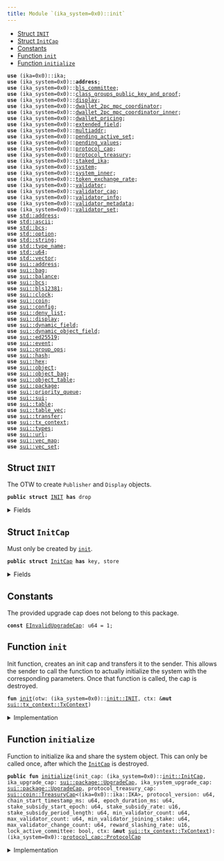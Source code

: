 ```yaml
---
title: Module `(ika_system=0x0)::init`
---
```




-  [Struct `INIT`](#(ika_system=0x0)_init_INIT)
-  [Struct `InitCap`](#(ika_system=0x0)_init_InitCap)
-  [Constants](#@Constants_0)
-  [Function `init`](#(ika_system=0x0)_init_init)
-  [Function `initialize`](#(ika_system=0x0)_init_initialize)


<pre><code><b>use</b> (ika=0x0)::ika;
<b>use</b> (ika_system=0x0)::<b>address</b>;
<b>use</b> (ika_system=0x0)::<a href="../ika_system/bls_committee.md#(ika_system=0x0)_bls_committee">bls_committee</a>;
<b>use</b> (ika_system=0x0)::<a href="../ika_system/class_groups_public_key_and_proof.md#(ika_system=0x0)_class_groups_public_key_and_proof">class_groups_public_key_and_proof</a>;
<b>use</b> (ika_system=0x0)::<a href="../ika_system/display.md#(ika_system=0x0)_display">display</a>;
<b>use</b> (ika_system=0x0)::<a href="../ika_system/dwallet_2pc_mpc_coordinator.md#(ika_system=0x0)_dwallet_2pc_mpc_coordinator">dwallet_2pc_mpc_coordinator</a>;
<b>use</b> (ika_system=0x0)::<a href="../ika_system/dwallet_2pc_mpc_coordinator_inner.md#(ika_system=0x0)_dwallet_2pc_mpc_coordinator_inner">dwallet_2pc_mpc_coordinator_inner</a>;
<b>use</b> (ika_system=0x0)::<a href="../ika_system/dwallet_pricing.md#(ika_system=0x0)_dwallet_pricing">dwallet_pricing</a>;
<b>use</b> (ika_system=0x0)::<a href="../ika_system/extended_field.md#(ika_system=0x0)_extended_field">extended_field</a>;
<b>use</b> (ika_system=0x0)::<a href="../ika_system/multiaddr.md#(ika_system=0x0)_multiaddr">multiaddr</a>;
<b>use</b> (ika_system=0x0)::<a href="../ika_system/pending_active_set.md#(ika_system=0x0)_pending_active_set">pending_active_set</a>;
<b>use</b> (ika_system=0x0)::<a href="../ika_system/pending_values.md#(ika_system=0x0)_pending_values">pending_values</a>;
<b>use</b> (ika_system=0x0)::<a href="../ika_system/protocol_cap.md#(ika_system=0x0)_protocol_cap">protocol_cap</a>;
<b>use</b> (ika_system=0x0)::<a href="../ika_system/protocol_treasury.md#(ika_system=0x0)_protocol_treasury">protocol_treasury</a>;
<b>use</b> (ika_system=0x0)::<a href="../ika_system/staked_ika.md#(ika_system=0x0)_staked_ika">staked_ika</a>;
<b>use</b> (ika_system=0x0)::<a href="../ika_system/system.md#(ika_system=0x0)_system">system</a>;
<b>use</b> (ika_system=0x0)::<a href="../ika_system/system_inner.md#(ika_system=0x0)_system_inner">system_inner</a>;
<b>use</b> (ika_system=0x0)::<a href="../ika_system/token_exchange_rate.md#(ika_system=0x0)_token_exchange_rate">token_exchange_rate</a>;
<b>use</b> (ika_system=0x0)::<a href="../ika_system/validator.md#(ika_system=0x0)_validator">validator</a>;
<b>use</b> (ika_system=0x0)::<a href="../ika_system/validator_cap.md#(ika_system=0x0)_validator_cap">validator_cap</a>;
<b>use</b> (ika_system=0x0)::<a href="../ika_system/validator_info.md#(ika_system=0x0)_validator_info">validator_info</a>;
<b>use</b> (ika_system=0x0)::<a href="../ika_system/validator_metadata.md#(ika_system=0x0)_validator_metadata">validator_metadata</a>;
<b>use</b> (ika_system=0x0)::<a href="../ika_system/validator_set.md#(ika_system=0x0)_validator_set">validator_set</a>;
<b>use</b> <a href="../std/address.md#std_address">std::address</a>;
<b>use</b> <a href="../std/ascii.md#std_ascii">std::ascii</a>;
<b>use</b> <a href="../std/bcs.md#std_bcs">std::bcs</a>;
<b>use</b> <a href="../std/option.md#std_option">std::option</a>;
<b>use</b> <a href="../std/string.md#std_string">std::string</a>;
<b>use</b> <a href="../std/type_name.md#std_type_name">std::type_name</a>;
<b>use</b> <a href="../std/u64.md#std_u64">std::u64</a>;
<b>use</b> <a href="../std/vector.md#std_vector">std::vector</a>;
<b>use</b> <a href="../sui/address.md#sui_address">sui::address</a>;
<b>use</b> <a href="../sui/bag.md#sui_bag">sui::bag</a>;
<b>use</b> <a href="../sui/balance.md#sui_balance">sui::balance</a>;
<b>use</b> <a href="../sui/bcs.md#sui_bcs">sui::bcs</a>;
<b>use</b> <a href="../sui/bls12381.md#sui_bls12381">sui::bls12381</a>;
<b>use</b> <a href="../sui/clock.md#sui_clock">sui::clock</a>;
<b>use</b> <a href="../sui/coin.md#sui_coin">sui::coin</a>;
<b>use</b> <a href="../sui/config.md#sui_config">sui::config</a>;
<b>use</b> <a href="../sui/deny_list.md#sui_deny_list">sui::deny_list</a>;
<b>use</b> <a href="../sui/display.md#sui_display">sui::display</a>;
<b>use</b> <a href="../sui/dynamic_field.md#sui_dynamic_field">sui::dynamic_field</a>;
<b>use</b> <a href="../sui/dynamic_object_field.md#sui_dynamic_object_field">sui::dynamic_object_field</a>;
<b>use</b> <a href="../sui/ed25519.md#sui_ed25519">sui::ed25519</a>;
<b>use</b> <a href="../sui/event.md#sui_event">sui::event</a>;
<b>use</b> <a href="../sui/group_ops.md#sui_group_ops">sui::group_ops</a>;
<b>use</b> <a href="../sui/hash.md#sui_hash">sui::hash</a>;
<b>use</b> <a href="../sui/hex.md#sui_hex">sui::hex</a>;
<b>use</b> <a href="../sui/object.md#sui_object">sui::object</a>;
<b>use</b> <a href="../sui/object_bag.md#sui_object_bag">sui::object_bag</a>;
<b>use</b> <a href="../sui/object_table.md#sui_object_table">sui::object_table</a>;
<b>use</b> <a href="../sui/package.md#sui_package">sui::package</a>;
<b>use</b> <a href="../sui/priority_queue.md#sui_priority_queue">sui::priority_queue</a>;
<b>use</b> <a href="../sui/sui.md#sui_sui">sui::sui</a>;
<b>use</b> <a href="../sui/table.md#sui_table">sui::table</a>;
<b>use</b> <a href="../sui/table_vec.md#sui_table_vec">sui::table_vec</a>;
<b>use</b> <a href="../sui/transfer.md#sui_transfer">sui::transfer</a>;
<b>use</b> <a href="../sui/tx_context.md#sui_tx_context">sui::tx_context</a>;
<b>use</b> <a href="../sui/types.md#sui_types">sui::types</a>;
<b>use</b> <a href="../sui/url.md#sui_url">sui::url</a>;
<b>use</b> <a href="../sui/vec_map.md#sui_vec_map">sui::vec_map</a>;
<b>use</b> <a href="../sui/vec_set.md#sui_vec_set">sui::vec_set</a>;
</code></pre>



<a name="(ika_system=0x0)_init_INIT"></a>

## Struct `INIT`

The OTW to create <code>Publisher</code> and <code>Display</code> objects.


<pre><code><b>public</b> <b>struct</b> <a href="../ika_system/init.md#(ika_system=0x0)_init_INIT">INIT</a> <b>has</b> drop
</code></pre>



<details>
<summary>Fields</summary>


<dl>
</dl>


</details>

<a name="(ika_system=0x0)_init_InitCap"></a>

## Struct `InitCap`

Must only be created by <code><a href="../ika_system/init.md#(ika_system=0x0)_init">init</a></code>.


<pre><code><b>public</b> <b>struct</b> <a href="../ika_system/init.md#(ika_system=0x0)_init_InitCap">InitCap</a> <b>has</b> key, store
</code></pre>



<details>
<summary>Fields</summary>


<dl>
<dt>
<code>id: <a href="../sui/object.md#sui_object_UID">sui::object::UID</a></code>
</dt>
<dd>
</dd>
<dt>
<code>publisher: <a href="../sui/package.md#sui_package_Publisher">sui::package::Publisher</a></code>
</dt>
<dd>
</dd>
</dl>


</details>

<a name="@Constants_0"></a>

## Constants


<a name="(ika_system=0x0)_init_EInvalidUpgradeCap"></a>

The provided upgrade cap does not belong to this package.


<pre><code><b>const</b> <a href="../ika_system/init.md#(ika_system=0x0)_init_EInvalidUpgradeCap">EInvalidUpgradeCap</a>: u64 = 1;
</code></pre>



<a name="(ika_system=0x0)_init_init"></a>

## Function `init`

Init function, creates an init cap and transfers it to the sender.
This allows the sender to call the function to actually initialize the system
with the corresponding parameters. Once that function is called, the cap is destroyed.


<pre><code><b>fun</b> <a href="../ika_system/init.md#(ika_system=0x0)_init">init</a>(otw: (ika_system=0x0)::<a href="../ika_system/init.md#(ika_system=0x0)_init_INIT">init::INIT</a>, ctx: &<b>mut</b> <a href="../sui/tx_context.md#sui_tx_context_TxContext">sui::tx_context::TxContext</a>)
</code></pre>



<details>
<summary>Implementation</summary>


<pre><code><b>fun</b> <a href="../ika_system/init.md#(ika_system=0x0)_init">init</a>(otw: <a href="../ika_system/init.md#(ika_system=0x0)_init_INIT">INIT</a>, ctx: &<b>mut</b> TxContext) {
    <b>let</b> id = object::new(ctx);
    <b>let</b> publisher = package::claim(otw, ctx);
    <b>let</b> init_cap = <a href="../ika_system/init.md#(ika_system=0x0)_init_InitCap">InitCap</a> { id, publisher };
    transfer::transfer(init_cap, ctx.sender());
}
</code></pre>



</details>

<a name="(ika_system=0x0)_init_initialize"></a>

## Function `initialize`

Function to initialize ika and share the system object.
This can only be called once, after which the <code><a href="../ika_system/init.md#(ika_system=0x0)_init_InitCap">InitCap</a></code> is destroyed.


<pre><code><b>public</b> <b>fun</b> <a href="../ika_system/init.md#(ika_system=0x0)_init_initialize">initialize</a>(init_cap: (ika_system=0x0)::<a href="../ika_system/init.md#(ika_system=0x0)_init_InitCap">init::InitCap</a>, ika_upgrade_cap: <a href="../sui/package.md#sui_package_UpgradeCap">sui::package::UpgradeCap</a>, ika_system_upgrade_cap: <a href="../sui/package.md#sui_package_UpgradeCap">sui::package::UpgradeCap</a>, protocol_treasury_cap: <a href="../sui/coin.md#sui_coin_TreasuryCap">sui::coin::TreasuryCap</a>&lt;(ika=0x0)::ika::IKA&gt;, protocol_version: u64, chain_start_timestamp_ms: u64, epoch_duration_ms: u64, stake_subsidy_start_epoch: u64, stake_subsidy_rate: u16, stake_subsidy_period_length: u64, min_validator_count: u64, max_validator_count: u64, min_validator_joining_stake: u64, max_validator_change_count: u64, reward_slashing_rate: u16, lock_active_committee: bool, ctx: &<b>mut</b> <a href="../sui/tx_context.md#sui_tx_context_TxContext">sui::tx_context::TxContext</a>): (ika_system=0x0)::<a href="../ika_system/protocol_cap.md#(ika_system=0x0)_protocol_cap_ProtocolCap">protocol_cap::ProtocolCap</a>
</code></pre>



<details>
<summary>Implementation</summary>


<pre><code><b>public</b> <b>fun</b> <a href="../ika_system/init.md#(ika_system=0x0)_init_initialize">initialize</a>(
    init_cap: <a href="../ika_system/init.md#(ika_system=0x0)_init_InitCap">InitCap</a>,
    ika_upgrade_cap: UpgradeCap,
    ika_system_upgrade_cap: UpgradeCap,
    protocol_treasury_cap: TreasuryCap&lt;IKA&gt;,
    protocol_version: u64,
    chain_start_timestamp_ms: u64,
    epoch_duration_ms: u64,
    // Stake Subsidy parameters
    stake_subsidy_start_epoch: u64,
    stake_subsidy_rate: u16,
    stake_subsidy_period_length: u64,
    // Validator committee parameters
    min_validator_count: u64,
    max_validator_count: u64,
    min_validator_joining_stake: u64,
    max_validator_change_count: u64,
    reward_slashing_rate: u16,
    lock_active_committee: bool,
    ctx: &<b>mut</b> TxContext,
): ProtocolCap {
    <b>let</b> <a href="../ika_system/init.md#(ika_system=0x0)_init_InitCap">InitCap</a> { id, publisher } = init_cap;
    id.delete();
    <b>let</b> ika_package_id = ika_upgrade_cap.package();
    <b>let</b> ika_system_package_id = ika_system_upgrade_cap.package();
    <b>assert</b>!(
        type_name::get&lt;IKA&gt;().get_address() == ika_package_id.to_address().to_ascii_string(),
        <a href="../ika_system/init.md#(ika_system=0x0)_init_EInvalidUpgradeCap">EInvalidUpgradeCap</a>,
    );
    <b>assert</b>!(
        type_name::get&lt;<a href="../ika_system/init.md#(ika_system=0x0)_init_InitCap">InitCap</a>&gt;().get_address() == ika_system_package_id.to_address().to_ascii_string(),
        <a href="../ika_system/init.md#(ika_system=0x0)_init_EInvalidUpgradeCap">EInvalidUpgradeCap</a>,
    );
    <b>let</b> upgrade_caps = vector[ika_upgrade_cap, ika_system_upgrade_cap];
    <b>let</b> validators = <a href="../ika_system/validator_set.md#(ika_system=0x0)_validator_set_new">validator_set::new</a>(
        min_validator_count,
        max_validator_count,
        min_validator_joining_stake,
        max_validator_change_count,
        ctx,
    );
    <b>let</b> system_parameters = <a href="../ika_system/system_inner.md#(ika_system=0x0)_system_inner_create_system_parameters">system_inner::create_system_parameters</a>(
        epoch_duration_ms,
        stake_subsidy_start_epoch,
        // Validator committee parameters
        reward_slashing_rate,
        lock_active_committee,
        ctx,
    );
    <b>let</b> stake_subsidy = <a href="../ika_system/protocol_treasury.md#(ika_system=0x0)_protocol_treasury_create">protocol_treasury::create</a>(
        protocol_treasury_cap,
        stake_subsidy_rate,
        stake_subsidy_period_length,
        ctx,
    );
    <b>let</b> <a href="../ika_system/protocol_cap.md#(ika_system=0x0)_protocol_cap">protocol_cap</a> = <a href="../ika_system/protocol_cap.md#(ika_system=0x0)_protocol_cap_new_protocol_cap">protocol_cap::new_protocol_cap</a>(ctx);
    <b>let</b> authorized_protocol_cap_ids = vector[object::id(&<a href="../ika_system/protocol_cap.md#(ika_system=0x0)_protocol_cap">protocol_cap</a>)];
    <a href="../ika_system/system.md#(ika_system=0x0)_system_create">system::create</a>(
        ika_system_package_id,
        upgrade_caps,
        validators,
        protocol_version,
        chain_start_timestamp_ms,
        system_parameters,
        stake_subsidy,
        authorized_protocol_cap_ids,
        ctx,
    );
    <a href="../ika_system/display.md#(ika_system=0x0)_display_create">display::create</a>(publisher, ctx);
    <a href="../ika_system/protocol_cap.md#(ika_system=0x0)_protocol_cap">protocol_cap</a>
}
</code></pre>



</details>
